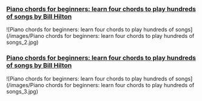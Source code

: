 
### [Piano chords for beginners: learn four chords to play hundreds of songs by Bill Hilton](https://www.youtube.com/watch?v=gmvwZRwn-j0)
![Piano chords for beginners: learn four chords to play hundreds of songs](/images/Piano chords for beginners: learn four chords to play hundreds of songs_2.jpg)
### [Piano chords for beginners: learn four chords to play hundreds of songs by Bill Hilton](https://www.youtube.com/watch?v=gmvwZRwn-j0)
![Piano chords for beginners: learn four chords to play hundreds of songs](/images/Piano chords for beginners: learn four chords to play hundreds of songs_3.jpg)
